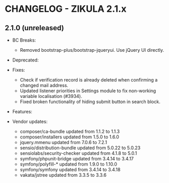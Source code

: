 CHANGELOG - ZIKULA 2.1.x
========================

2.1.0 (unreleased)
------------------

 - BC Breaks:
    - Removed bootstrap-plus/bootstrap-jqueryui. Use jQuery UI directly.

 - Deprecated:

 - Fixes:
    - Check if verification record is already deleted when confirming a changed mail address.
    - Updated listener priorities in Settings module to fix non-working variable localisation (#3934).
    - Fixed broken functionality of hiding submit button in search block.

 - Features:

 - Vendor updates:
    - composer/ca-bundle updated from 1.1.2 to 1.1.3
    - composer/installers updated from 1.5.0 to 1.6.0
    - jquery.mmenu updated from 7.0.6 to 7.2.1
    - sensio/distribution-bundle updated from 5.0.22 to 5.0.23
    - sensiolabs/security-checker updated from 4.1.8 to 5.0.1
    - symfony/phpunit-bridge updated from 3.4.14 to 3.4.17
    - symfony/polyfill-* updated from 1.9.0 to 1.10.0
    - symfony/symfony updated from 3.4.14 to 3.4.18
    - vakata/jstree updated from 3.3.5 to 3.3.6

